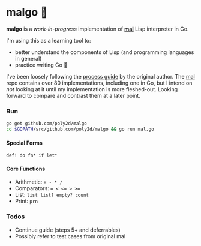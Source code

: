 # malgo 🚧

**malgo** is a _work-in-progress_ implementation of **[mal](https://github.com/kanaka/mal)** Lisp interpreter in Go.

I'm using this as a learning tool to:
- better understand the components of Lisp (and programming languages in general)
- practice writing Go 🙂

I've been loosely following the [process guide](https://github.com/kanaka/mal/blob/master/process/guide.md) by the original author. The [mal](https://github.com/kanaka/mal) repo contains over 80 implementations, including one in Go, but I intend on _not_ looking at it until my implementation is more fleshed-out. Looking forward to compare and contrast them at a later point.

### Run
```sh
go get github.com/poly2d/malgo
cd $GOPATH/src/github.com/poly2d/malgo && go run mal.go

```

#### Special Forms
`def! do fn* if let*`

#### Core Functions
- Arithmetic: `+ - * /`
- Comparators: `= < <= > >=`
- List: `list list? empty? count`
- Print: `prn`

### Todos
- Continue guide (steps 5+ and deferrables)
- Possibly refer to test cases from original mal
